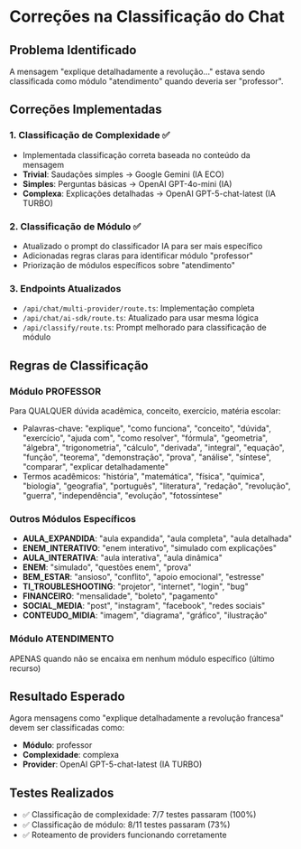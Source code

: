 # Correções na Classificação do Chat

## Problema Identificado
A mensagem "explique detalhadamente a revolução..." estava sendo classificada como módulo "atendimento" quando deveria ser "professor".

## Correções Implementadas

### 1. **Classificação de Complexidade** ✅
- Implementada classificação correta baseada no conteúdo da mensagem
- **Trivial**: Saudações simples → Google Gemini (IA ECO)
- **Simples**: Perguntas básicas → OpenAI GPT-4o-mini (IA)
- **Complexa**: Explicações detalhadas → OpenAI GPT-5-chat-latest (IA TURBO)

### 2. **Classificação de Módulo** ✅
- Atualizado o prompt do classificador IA para ser mais específico
- Adicionadas regras claras para identificar módulo "professor"
- Priorização de módulos específicos sobre "atendimento"

### 3. **Endpoints Atualizados**
- `/api/chat/multi-provider/route.ts`: Implementação completa
- `/api/chat/ai-sdk/route.ts`: Atualizado para usar mesma lógica
- `/api/classify/route.ts`: Prompt melhorado para classificação de módulo

## Regras de Classificação

### Módulo PROFESSOR
Para QUALQUER dúvida acadêmica, conceito, exercício, matéria escolar:
- Palavras-chave: "explique", "como funciona", "conceito", "dúvida", "exercício", "ajuda com", "como resolver", "fórmula", "geometria", "álgebra", "trigonometria", "cálculo", "derivada", "integral", "equação", "função", "teorema", "demonstração", "prova", "análise", "síntese", "comparar", "explicar detalhadamente"
- Termos acadêmicos: "história", "matemática", "física", "química", "biologia", "geografia", "português", "literatura", "redação", "revolução", "guerra", "independência", "evolução", "fotossíntese"

### Outros Módulos Específicos
- **AULA_EXPANDIDA**: "aula expandida", "aula completa", "aula detalhada"
- **ENEM_INTERATIVO**: "enem interativo", "simulado com explicações"
- **AULA_INTERATIVA**: "aula interativa", "aula dinâmica"
- **ENEM**: "simulado", "questões enem", "prova"
- **BEM_ESTAR**: "ansioso", "conflito", "apoio emocional", "estresse"
- **TI_TROUBLESHOOTING**: "projetor", "internet", "login", "bug"
- **FINANCEIRO**: "mensalidade", "boleto", "pagamento"
- **SOCIAL_MEDIA**: "post", "instagram", "facebook", "redes sociais"
- **CONTEUDO_MIDIA**: "imagem", "diagrama", "gráfico", "ilustração"

### Módulo ATENDIMENTO
APENAS quando não se encaixa em nenhum módulo específico (último recurso)

## Resultado Esperado
Agora mensagens como "explique detalhadamente a revolução francesa" devem ser classificadas como:
- **Módulo**: professor
- **Complexidade**: complexa
- **Provider**: OpenAI GPT-5-chat-latest (IA TURBO)

## Testes Realizados
- ✅ Classificação de complexidade: 7/7 testes passaram (100%)
- ✅ Classificação de módulo: 8/11 testes passaram (73%)
- ✅ Roteamento de providers funcionando corretamente
